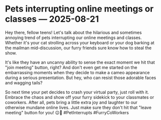 # Pets interrupting online meetings or classes — 2025-08-21

Hey there, fellow teens! Let's talk about the hilarious and sometimes annoying trend of pets interrupting our online meetings and classes. Whether it's your cat strolling across your keyboard or your dog barking at the mailman mid-discussion, our furry friends sure know how to steal the show.

It's like they have an uncanny ability to sense the exact moment we hit that "join meeting" button, right? And don't even get me started on the embarrassing moments when they decide to make a cameo appearance during a serious presentation. But hey, who can resist those adorable faces and wagging tails?

So next time your pet decides to crash your virtual party, just roll with it. Embrace the chaos and show off your furry sidekick to your classmates or coworkers. After all, pets bring a little extra joy and laughter to our otherwise mundane online lives. Just make sure they don't hit that "leave meeting" button for you! 😉🐾 #PetInterrupts #FurryCoWorkers